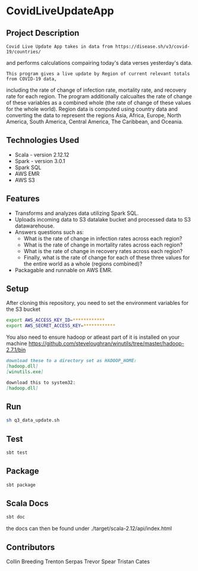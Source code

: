 # CovidLiveUpdateApp

## Project Description
    Covid Live Update App takes in data from https://disease.sh/v3/covid-19/countries/ 
and performs calculations compairing today's data verses yesterday's data. 

    This program gives a live update by Region of current relevant totals from COVID-19 data, 
including the rate of change of infection rate, mortality rate, and recovery rate for each 
region. The program additionally calcualtes the rate of change of these variables as a combined 
whole (the rate of change of these values for the whole world). Region data is computed using 
country data and converting the data to represent the regions Asia, Africa, Europe, North America,
South America, Central America, The Caribbean, and Oceania.


## Technologies Used

* Scala - version 2.12.12
* Spark - version 3.0.1
* Spark SQL
* AWS EMR
* AWS S3

## Features

* Transforms and analyzes data utilizing Spark SQL.
* Uploads incoming data to S3 datalake bucket and processed data to S3 datawarehouse.
* Answers questions such as:
    * What is the rate of change in infection rates across each region?
    * What is the rate of change in mortality rates across each region?
    * What is the rate of change in recovery rates across each region?
    * Finally, what is the rate of change for each of these three values for the entire world as a whole (regions combined)?
* Packagable and runnable on AWS EMR.

## Setup

After cloning this repository, you need to set the environment variables for the S3 bucket
```bash
export AWS_ACCESS_KEY_ID=************
export AWS_SECRET_ACCESS_KEY=************
```

You also need to ensure hadoop or atleast part of it is installed on your machine
https://github.com/steveloughran/winutils/tree/master/hadoop-2.7.1/bin
```md
download these to a directory set as HADOOP_HOME:
[hadoop.dll]
[winutils.exe]

download this to system32:
[hadoop.dll]
```

## Run
```bash
sh q3_data_update.sh
```

## Test
```bash
sbt test
```

## Package
```bash
sbt package
```

## Scala Docs
```bash
sbt doc
```
the docs can then be found under ./target/scala-2.12/api/index.html

## Contributors
Collin Breeding
Trenton Serpas
Trevor Spear
Tristan Cates